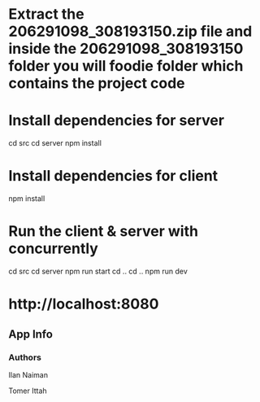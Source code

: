 # Extract the 206291098_308193150.zip file and inside the 206291098_308193150 folder you will foodie folder which contains the project code

# Install dependencies for server
cd src
cd server
npm install

# Install dependencies for client
npm install

# Run the client & server with concurrently
cd src
cd server
npm run start
cd ..
cd ..
npm run dev

# http://localhost:8080


## App Info

### Authors

Ilan Naiman

Tomer Ittah
